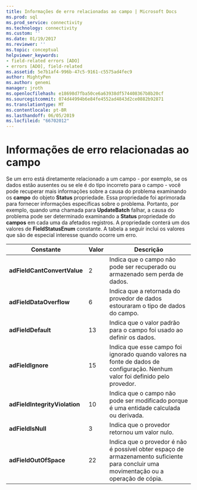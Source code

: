 ```yaml
---
title: Informações de erro relacionadas ao campo | Microsoft Docs
ms.prod: sql
ms.prod_service: connectivity
ms.technology: connectivity
ms.custom: ''
ms.date: 01/19/2017
ms.reviewer: ''
ms.topic: conceptual
helpviewer_keywords:
- field-related errors [ADO]
- errors [ADO], field-related
ms.assetid: 5e7b1af4-996b-47c5-9161-c5575ad4fec9
author: MightyPen
ms.author: genemi
manager: jroth
ms.openlocfilehash: e18698d7fba50ce6a63938df574408367b8b20cf
ms.sourcegitcommit: 074d44994b6e84fe4552ad4843d2ce0882b92871
ms.translationtype: MT
ms.contentlocale: pt-BR
ms.lasthandoff: 06/05/2019
ms.locfileid: "66702012"
---
```

# <a name="field-related-error-information"></a>Informações de erro relacionadas ao campo
Se um erro está diretamente relacionado a um campo - por exemplo, se os dados estão ausentes ou se ele é do tipo incorreto para o campo - você pode recuperar mais informações sobre a causa do problema examinando os **campo** do objeto **Status**  propriedade. Essa propriedade foi aprimorada para fornecer informações específicas sobre o problema. Portanto, por exemplo, quando uma chamada para **UpdateBatch** falhar, a causa do problema pode ser determinado examinando a **Status** propriedade do **campos** em cada uma da afetados registros. A propriedade conterá um dos valores de **FieldStatusEnum** constante. A tabela a seguir inclui os valores que são de especial interesse quando ocorre um erro.  
  
|Constante|Valor|Descrição|  
|--------------|-----------|-----------------|  
|**adFieldCantConvertValue**|2|Indica que o campo não pode ser recuperado ou armazenado sem perda de dados.|  
|**adFieldDataOverflow**|6|Indica que a retornada do provedor de dados estouraram o tipo de dados do campo.|  
|**adFieldDefault**|13|Indica que o valor padrão para o campo foi usado ao definir os dados.|  
|**adFieldIgnore**|15|Indica que esse campo foi ignorado quando valores na fonte de dados de configuração. Nenhum valor foi definido pelo provedor.|  
|**adFieldIntegrityViolation**|10|Indica que o campo não pode ser modificado porque é uma entidade calculada ou derivada.|  
|**adFieldIsNull**|3|Indica que o provedor retornou um valor nulo.|  
|**adFieldOutOfSpace**|22|Indica que o provedor é não é possível obter espaço de armazenamento suficiente para concluir uma movimentação ou a operação de cópia.|
